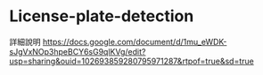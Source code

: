 # License-plate-detection

詳細說明
https://docs.google.com/document/d/1mu_eWDK-sJgVxNOp3hpeBCY6sG9qlKVg/edit?usp=sharing&ouid=102693859280795971287&rtpof=true&sd=true
